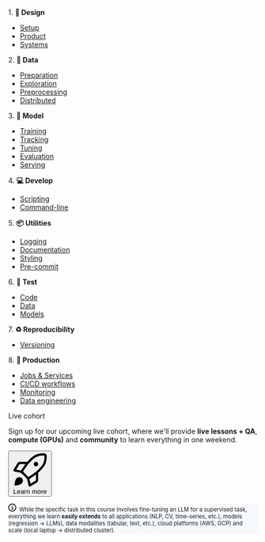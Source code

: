 <div class="row mt-4 ai-course-list" data-aos="fade-down">
<div class="col-md-4">
    <span class="mr-1">1. </span><b><span class="mr-1">🎨</span> Design</b>
    <ul>
    <li><a href="/courses/mlops/setup/">Setup</a></li>
    <li><a href="/courses/mlops/product-design/">Product</a></li>
    <li><a href="/courses/mlops/systems-design">Systems</a></li>
    </ul>
    <span class="mr-1">2. </span><b><span class="mr-1">🔢</span> Data</b>
    <ul>
    <li><a href="/courses/mlops/preparation/">Preparation</a></li>
    <li><a href="/courses/mlops/exploratory-data-analysis/">Exploration</a></li>
    <li><a href="/courses/mlops/preprocessing/">Preprocessing</a></li>
    <li><a href="/courses/mlops/distributed-data/">Distributed</a></li>
    </ul>
    <span class="mr-1">3. </span><b><span class="mr-1">🤖</span> Model</b>
    <ul>
    <li><a href="/courses/mlops/training/">Training</a></li>
    <li><a href="/courses/mlops/experiment-tracking/">Tracking</a></li>
    <li><a href="/courses/mlops/tuning/">Tuning</a></li>
    <li><a href="/courses/mlops/evaluation/">Evaluation</a></li>
    <li><a href="/courses/mlops/serving/">Serving</a></li>
    </ul>
</div>
<div class="col-md-4">
    <span class="mr-1">4. </span><b><span class="mr-1">💻</span> Develop</b>
    <ul>
    <li><a href="/courses/mlops/scripting/">Scripting</a></li>
    <li><a href="/courses/mlops/cli/">Command-line</a></li>
    </ul>
    <span class="mr-1">5. </span><b><span class="mr-1">📦</span> Utilities</b>
    <ul>
    <li><a href="/courses/mlops/logging/">Logging</a></li>
    <li><a href="/courses/mlops/documentation/">Documentation</a></li>
    <li><a href="/courses/mlops/styling/">Styling</a></li>
    <li><a href="/courses/mlops/pre-commit/">Pre-commit</a></li>
    </ul>
    <span class="mr-1">6. </span><b><span class="mr-1">🧪</span> Test</b>
    <ul>
    <li><a href="/courses/mlops/testing/">Code</a></li>
    <li><a href="/courses/mlops/testing/#data">Data</a></li>
    <li><a href="/courses/mlops/testing/#models">Models</a></li>
    </ul>
    <span class="mr-1">7. </span><b><span class="mr-1">♻️</span> Reproducibility</b>
    <ul>
    <li><a href="/courses/mlops/versioning/">Versioning</a></li>
    </ul>
</div>
<div class="col-md-4">
    <span class="mr-1">8. </span><b><span class="mr-1">🚀</span> Production</b>
    <ul>
    <li><a href="/courses/mlops/jobs-and-services/">Jobs & Services</a></li>
    <li><a href="/courses/mlops/cicd/">CI/CD workflows</a></li>
    <li><a href="/courses/mlops/monitoring/">Monitoring</a></li>
    <li><a href="/courses/mlops/data-engineering/">Data engineering</a></li>
    </ul>
    <div class="admonition question mr-md-4 mt-4">
        <p class="admonition-title">Live cohort</p>
        <p>Sign up for our upcoming live cohort, where we'll provide <b>live lessons + QA</b>, <b>compute (GPUs)</b> and <b>community</b> to learn everything in one weekend.
        <script src="//embed.typeform.com/next/embed.js"></script>
        </p><div class="ai-center-all mb-3">
            <button data-tf-popup="hFw8rLTJ" data-tf-opacity="100" data-tf-size="100" data-tf-iframe-props="title=Made With ML" data-tf-transitive-search-params data-tf-medium="snippet" data-tf-hidden="utm_source=" class="md-button md-button--green-gradient mb-2 mb-md-0 mt-md-0 mt-1" style="cursor: pointer !important;"><span class="twemoji mr-1"><svg xmlns="http://www.w3.org/2000/svg" viewBox="0 0 24 24"><path fill-rule="evenodd" d="M20.322.75a10.75 10.75 0 00-7.373 2.926l-1.304 1.23A23.743 23.743 0 0010.103 6.5H5.066a1.75 1.75 0 00-1.5.85l-2.71 4.514a.75.75 0 00.49 1.12l4.571.963c.039.049.082.096.129.14L8.04 15.96l1.872 1.994c.044.047.091.09.14.129l.963 4.572a.75.75 0 001.12.488l4.514-2.709a1.75 1.75 0 00.85-1.5v-5.038a23.741 23.741 0 001.596-1.542l1.228-1.304a10.75 10.75 0 002.925-7.374V2.499A1.75 1.75 0 0021.498.75h-1.177zM16 15.112c-.333.248-.672.487-1.018.718l-3.393 2.262.678 3.223 3.612-2.167a.25.25 0 00.121-.214v-3.822zm-10.092-2.7L8.17 9.017c.23-.346.47-.685.717-1.017H5.066a.25.25 0 00-.214.121l-2.167 3.612 3.223.679zm8.07-7.644a9.25 9.25 0 016.344-2.518h1.177a.25.25 0 01.25.25v1.176a9.25 9.25 0 01-2.517 6.346l-1.228 1.303a22.248 22.248 0 01-3.854 3.257l-3.288 2.192-1.743-1.858a.764.764 0 00-.034-.034l-1.859-1.744 2.193-3.29a22.248 22.248 0 013.255-3.851l1.304-1.23zM17.5 8a1.5 1.5 0 11-3 0 1.5 1.5 0 013 0zm-11 13c.9-.9.9-2.6 0-3.5-.9-.9-2.6-.9-3.5 0-1.209 1.209-1.445 3.901-1.49 4.743a.232.232 0 00.247.247c.842-.045 3.534-.281 4.743-1.49z"></path></svg></span> Learn more</button>
        </div><p></p>
    </div>
</div>
</div>

<div class="mt-2 px-3 py-3 ai-info-icon" style="background-color: #f5f9fd; text-align: left; font-size: .7rem;">
    <svg xmlns="http://www.w3.org/2000/svg" viewBox="0 0 16 16" width="16" height="16"><path d="M0 8a8 8 0 1 1 16 0A8 8 0 0 1 0 8Zm8-6.5a6.5 6.5 0 1 0 0 13 6.5 6.5 0 0 0 0-13ZM6.5 7.75A.75.75 0 0 1 7.25 7h1a.75.75 0 0 1 .75.75v2.75h.25a.75.75 0 0 1 0 1.5h-2a.75.75 0 0 1 0-1.5h.25v-2h-.25a.75.75 0 0 1-.75-.75ZM8 6a1 1 0 1 1 0-2 1 1 0 0 1 0 2Z"></path></svg>&nbsp; While the specific task in this course involves fine-tuning an LLM for a supervised task, everything we learn <strong>easily extends</strong> to all applications (NLP, CV, time-series, etc.), models (regression → LLMs), data modalities (tabular, text, etc.), cloud platforms (AWS, GCP) and scale (local laptop → distributed cluster).
</div>

